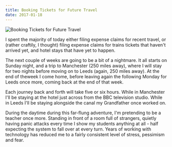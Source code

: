 ```yaml
---
title: Booking Tickets for Future Travel
date: 2017-01-18
---
```


![Booking Tickets for Future Travel](https://source.unsplash.com/Pll7AP6NFpY/1600x900)

I spent the majority of today either filing expense claims for recent travel, or (rather craftily, I thought) filing expense claims for trains tickets that haven't arrived yet, and hotel stays that have yet to happen.

The next couple of weeks are going to be a bit of a nightmare. It all starts on Sunday night, and a trip to Manchester (250 miles away), where I will stay for two nights before moving on to Leeds (again, 250 miles away). At the end of theweek I come home, before leaving again the following Monday for Leeds once more, coming back at the end of that week.

Each journey back and forth will take five or six hours. While in Manchester I'll be staying at the hotel just across from the BBC television studio. While in Leeds I'll be staying alongside the canal my Grandfather once worked on.

During the daytime during this far-flung adventure, I'm pretending to be a teacher once more. Standing in front of a room full of strangers, quietly having panic attacks every time I show my students anything at all - half expecting the system to fall over at every turn. Years of working with technology has reduced me to a fairly consistent level of stress, pessimism and fear.